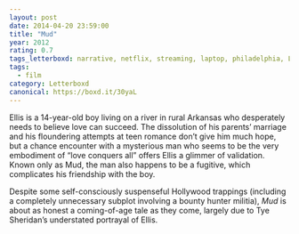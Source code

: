 ```yaml
---
layout: post 
date: 2014-04-20 23:59:00
title: "Mud"
year: 2012
rating: 0.7
tags_letterboxd: narrative, netflix, streaming, laptop, philadelphia, Leah
tags:
  - film
category: Letterboxd
canonical: https://boxd.it/30yaL
---
```


Ellis is a 14-year-old boy living on a river in rural Arkansas who desperately needs to believe love can succeed. The dissolution of his parents’ marriage and his floundering attempts at teen romance don’t give him much hope, but a chance encounter with a mysterious man who seems to be the very embodiment of “love conquers all” offers Ellis a glimmer of validation. Known only as Mud, the man also happens to be a fugitive, which complicates his friendship with the boy.

Despite some self-consciously suspenseful Hollywood trappings (including a completely unnecessary subplot involving a bounty hunter militia), <cite>Mud</cite> is about as honest a coming-of-age tale as they come, largely due to Tye Sheridan’s understated portrayal of Ellis.